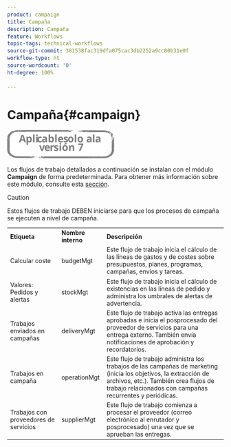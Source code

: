 ```yaml
---
product: campaign
title: Campaña
description: Campaña
feature: Workflows
topic-tags: technical-workflows
source-git-commit: 381538fac319dfa075cac3db2252a9cc80b31e0f
workflow-type: ht
source-wordcount: '0'
ht-degree: 100%

---
```



# Campaña{#campaign}

![](../../assets/v7-only.svg)

Los flujos de trabajo detallados a continuación se instalan con el módulo **Campaign** de forma predeterminada. Para obtener más información sobre este módulo, consulte esta [sección](../../campaign/using/designing-marketing-campaigns.md).

>[!CAUTION]
>
>Estos flujos de trabajo DEBEN iniciarse para que los procesos de campaña se ejecuten a nivel de campaña.

<table> 
 <tbody> 
  <tr> 
   <td> <strong>Etiqueta</strong><br /> </td> 
   <td> <strong>Nombre interno</strong><br /> </td> 
   <td> <strong>Descripción</strong><br /> </td> 
  </tr> 
  <tr> 
   <td> <span class="uicontrol">Calcular coste</span> <br /> </td> 
   <td> <span class="uicontrol">budgetMgt</span> <br /> </td> 
   <td> Este flujo de trabajo inicia el cálculo de las líneas de gastos y de costes sobre presupuestos, planes, programas, campañas, envíos y tareas.<br /> </td> 
  </tr> 
  <tr> 
   <td> <span class="uicontrol">Valores: Pedidos y alertas</span> <br /> </td> 
   <td> <span class="uicontrol">stockMgt</span> <br /> </td> 
   <td> Este flujo de trabajo inicia el cálculo de existencias en las líneas de pedido y administra los umbrales de alertas de advertencia.<br /> </td> 
  </tr> 
  <tr> 
   <td> <span class="uicontrol">Trabajos enviados en campañas</span> <br /> </td> 
   <td> <span class="uicontrol">deliveryMgt</span> <br /> </td> 
   <td> Este flujo de trabajo activa las entregas aprobadas e inicia el posprocesado del proveedor de servicios para una entrega externo. También envía notificaciones de aprobación y recordatorios.<br /> </td> 
  </tr> 
  <tr> 
   <td> <span class="uicontrol">Trabajos en campaña</span> <br /> </td> 
   <td> <span class="uicontrol">operationMgt</span> <br /> </td> 
   <td> Este flujo de trabajo administra los trabajos de las campañas de marketing (inicia los objetivos, la extracción de archivos, etc.). También crea flujos de trabajo relacionados con campañas recurrentes y periódicas.<br /> </td> 
  </tr> 
  <tr> 
   <td> <span class="uicontrol">Trabajos con proveedores de servicios</span> <br /> </td> 
   <td> <span class="uicontrol">supplierMgt</span> <br /> </td> 
   <td> Este flujo de trabajo comienza a procesar el proveedor (correo electrónico al enrutador y posprocesado) una vez que se aprueban las entregas. <br /> </td> 
  </tr> 
 </tbody> 
</table>

